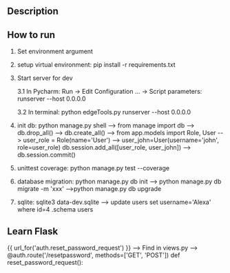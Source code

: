 ## Description


## How to run
1. Set environment argument

2. setup virtual environment: pip install -r requirements.txt

3. Start server for dev

    3.1 In Pycharm: Run -> Edit Configuration ... -> Script parameters: runserver --host 0.0.0.0
    
    3.2 In terminal: python edgeTools.py runserver --host 0.0.0.0

4. init db: python manage.py shell  --> from manage import db
--> db.drop_all() --> db.create_all() --> from app.models import Role, User
--> user_role = Role(name='User') --> user_john=User(username='john', role=user_role)
db.session.add_all([user_role, user_john]) --> db.session.commit()

5. unittest coverage: python manage.py test --coverage

6. database migration: python manage.py db init  --> python manage.py db migrate -m 'xxx' -->python manage.py db upgrade

7. sqlite: sqlite3 data-dev.sqlite --> update users set username='Alexa' where id=4
.schema users



## Learn Flask
{{ url_for('auth.reset_password_request') }} --> Find in views.py --> 
@auth.route('/resetpassword', methods=['GET', 'POST'])
def reset_password_request():


    
